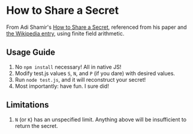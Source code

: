 # How to Share a Secret

From Adi Shamir's [How to Share a Secret](http://web.mit.edu/6.857/OldStuff/Fall03/ref/Shamir-HowToShareASecret.pdf),
referenced from his paper and 
[the Wikipedia entry](https://en.wikipedia.org/wiki/Shamir%27s_Secret_Sharing), using finite field arithmetic.

## Usage Guide
1. No `npm install` necessary! All in native JS! 
2. Modify test.js values `S`, `N`, and `P` (if you dare) with desired values.
3. Run `node test.js`, and it will reconstruct your secret!
4. Most importantly: have fun. I sure did! 

## Limitations
1. `N` (or `K`) has an unspecified limit. Anything above will be insufficient to return the secret.